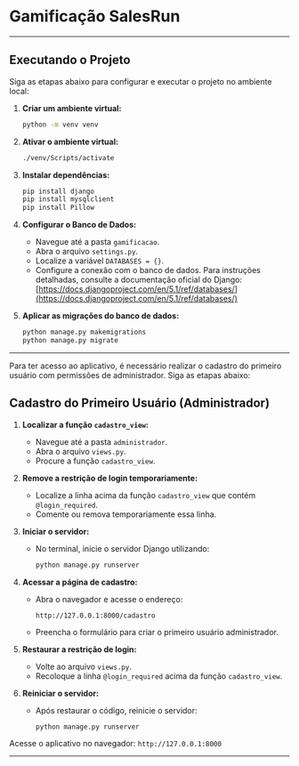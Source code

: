 # Gamificação SalesRun

---

## Executando o Projeto

Siga as etapas abaixo para configurar e executar o projeto no ambiente local:

1. **Criar um ambiente virtual:**

   ```bash
   python -m venv venv
   ```

2. **Ativar o ambiente virtual:**

   ```bash
   ./venv/Scripts/activate
   ```

3. **Instalar dependências:**

   ```bash
   pip install django
   pip install mysqlclient
   pip install Pillow
   ```

4. **Configurar o Banco de Dados:**

   - Navegue até a pasta `gamificacao`.
   - Abra o arquivo `settings.py`.
   - Localize a variável `DATABASES = {}`.
   - Configure a conexão com o banco de dados. Para instruções detalhadas, consulte a documentação oficial do Django:
     [https://docs.djangoproject.com/en/5.1/ref/databases/](https://docs.djangoproject.com/en/5.1/ref/databases/)

5. **Aplicar as migrações do banco de dados:**
   ```bash
   python manage.py makemigrations
   python manage.py migrate
   ```

---

Para ter acesso ao aplicativo, é necessário realizar o cadastro do primeiro usuário com permissões de administrador. Siga as etapas abaixo:

## Cadastro do Primeiro Usuário (Administrador)

1. **Localizar a função `cadastro_view`:**

   - Navegue até a pasta `administrador`.
   - Abra o arquivo `views.py`.
   - Procure a função `cadastro_view`.

2. **Remove a restrição de login temporariamente:**

   - Localize a linha acima da função `cadastro_view` que contém `@login_required`.
   - Comente ou remova temporariamente essa linha.

3. **Iniciar o servidor:**

   - No terminal, inicie o servidor Django utilizando:
     ```bash
     python manage.py runserver
     ```

4. **Acessar a página de cadastro:**

   - Abra o navegador e acesse o endereço:

     ```
     http://127.0.0.1:8000/cadastro
     ```

   - Preencha o formulário para criar o primeiro usuário administrador.

5. **Restaurar a restrição de login:**

   - Volte ao arquivo `views.py`.
   - Recoloque a linha `@login_required` acima da função `cadastro_view`.

6. **Reiniciar o servidor:**
   - Após restaurar o código, reinicie o servidor:
     ```bash
     python manage.py runserver
     ```

Acesse o aplicativo no navegador:
`http://127.0.0.1:8000`

---
